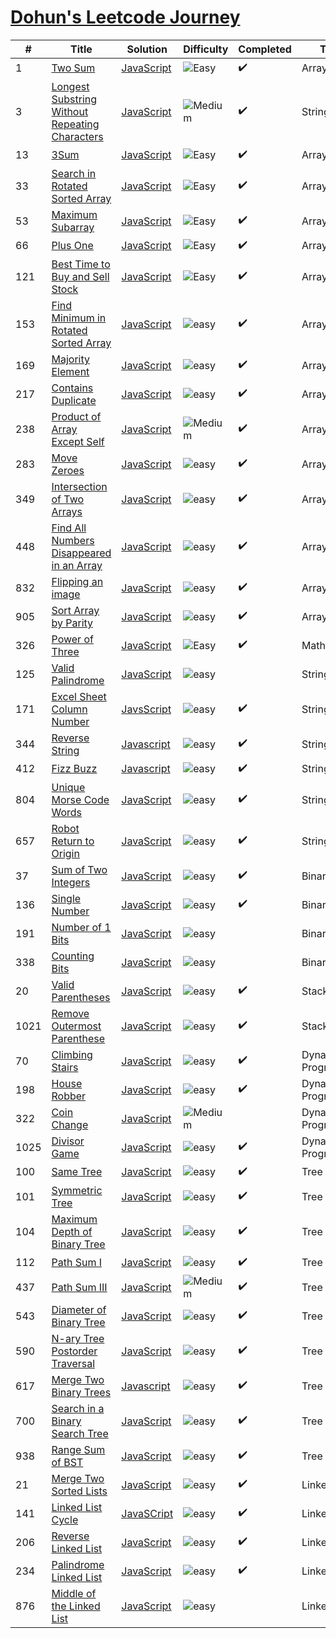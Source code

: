 # [Dohun's Leetcode Journey](https://leetcode.com/doinghun/)

| # | Title | Solution | Difficulty |Completed|Topic|
|---| ----- | -------- | ---------- |-------- |-----|
|1|[Two Sum](https://leetcode.com/problems/two-sum)|[JavaScript](./Array/1_two-sum.md)|![Easy](https://img.shields.io/badge/-Easy-brightgreen)|✔️|Array|
|3|[Longest Substring Without Repeating Characters](https://leetcode.com/problems/longest-substring-without-repeating-characters/)|[JavaScript]()|![Medium](https://img.shields.io/badge/-Medium-orange)|✔️|String|
|13|[3Sum](https://leetcode.com/problems/3sum)|[JavaScript](./Array/3sum.md)|![Easy](https://img.shields.io/badge/-Easy-brightgreen)|✔️|Array|
|33|[Search in Rotated Sorted Array](https://leetcode.com/problems/search-in-rotated-sorted-array)|[JavaScript](./Array/search-in-rotate-sorted-array.md)|![Easy](https://img.shields.io/badge/-Easy-brightgreen)|✔️|Array|
|53|[Maximum Subarray](https://leetcode.com/problems/maximum-subarray) | [JavaScript](./Array/maximum-subarray.md)|![Easy](https://img.shields.io/badge/-Easy-brightgreen)|✔️|Array|
|66|[Plus One](https://leetcode.com/problems/plus-one/) | [JavaScript](./Array/66_plus-one.md)|![Easy](https://img.shields.io/badge/-Easy-brightgreen)|✔️|Array|
|121|[Best Time to Buy and Sell Stock](https://leetcode.com/problems/best-time-to-buy-and-sell-stock/)|[JavaScript](./Array/121_best-time-to-buy-and-sell-stock.md)|![Easy](https://img.shields.io/badge/-Easy-brightgreen)|✔️|Array|
|153|[Find Minimum in Rotated Sorted Array](https://leetcode.com/problems/find-minimum-in-rotated-sorted-array)|[JavaScript](./Array/find-minimum-in-rotated-sorted-array.md)|![easy](https://img.shields.io/badge/-Easy-brightgreen)|✔️|Array|
|169|[Majority Element](https://leetcode.com/problems/majority-element/)|[JavaScript](./Array/majority-element.md)|![easy](https://img.shields.io/badge/-Easy-brightgreen)|✔️|Array|
|217|[Contains Duplicate](https://leetcode.com/problems/contains-duplicate)|[JavaScript](./Array/217_contains-duplicate)|![easy](https://img.shields.io/badge/-Easy-brightgreen)|✔️|Array|
|238|[Product of Array Except Self](https://leetcode.com/problems/product-of-array-except-self)|[JavaScript](./Array/product-of-array-except-self.md)|![Medium](https://img.shields.io/badge/-Medium-orange)|✔️|Array|
|283|[Move Zeroes](https://leetcode.com/problems/move-zeroes/)|[JavaScript](./Array/move-zeroes.md)|![easy](https://img.shields.io/badge/-Easy-brightgreen)|✔️|Array|
|349|[Intersection of Two Arrays](https://leetcode.com/problems/intersection-of-two-arrays/)|[JavaScript](./Array/intersection-of-two-arrays.js)|![easy](https://img.shields.io/badge/-Easy-brightgreen)|✔️|Array|
|448|[Find All Numbers Disappeared in an Array](https://leetcode.com/problems/find-all-numbers-disappeared-in-an-array/)|[JavaScript](./Array/find-all-numbers-disappeared-in-array.md)|![easy](https://img.shields.io/badge/-Easy-brightgreen)|✔️|Array|
|832|[Flipping an image](https://leetcode.com/problems/flipping-an-image)|[JavaScript](./Array/flipping-image.md)|![easy](https://img.shields.io/badge/-Easy-brightgreen)|✔️|Array|
|905|[Sort Array by Parity](https://leetcode.com/problems/sort-array-by-parity)|[JavaScript](./Array/sort-array-by-parity.md)|![easy](https://img.shields.io/badge/-Easy-brightgreen)|✔️|Array|
|326|[Power of Three](https://leetcode.com/problems/power-of-three)|[JavaScript](./Math/326-power-of-three)|![Easy](https://img.shields.io/badge/-Easy-brightgreen)|✔️|Math|
|125|[Valid Palindrome](https://leetcode.com/problems/valid-palindrome)|[JavaScript]()|![easy](https://img.shields.io/badge/-Easy-brightgreen) | |String|
|171|[Excel Sheet Column Number](https://leetcode.com/problems/excel-sheet-column-number/)|[JavsScript](https://doinghun.github.io/2019/10/11/excel-sheet-column-number/)|![easy](https://img.shields.io/badge/-Easy-brightgreen)|✔️|String|
|344|[Reverse String](https://leetcode.com/problems/reverse-string)|[Javascript](./String/reverse-string.js)|![easy](https://img.shields.io/badge/-Easy-brightgreen)|✔️|String|
|412|[Fizz Buzz](https://leetcode.com/problems/fizz-buzz)|[Javascript](./String/412-fizz-buzz.md)|![easy](https://img.shields.io/badge/-Easy-brightgreen)|✔️|String|
|804|[Unique Morse Code Words](https://leetcode.com/problems/unique-morse-code-words)|[JavaScript](./String/unique-morse-code-words.js)|![easy](https://img.shields.io/badge/-Easy-brightgreen) |✔️ |String|
|657|[Robot Return to Origin](https://leetcode.com/problems/robot-return-to-origin/)|[JavaScript](./String/robot-return-to-origin.js)|![easy](https://img.shields.io/badge/-Easy-brightgreen)|✔️|String|
|37 |[Sum of Two Integers](https://leetcode.com/problems/sum-of-two-integers)|[JavaScript](./Binary/sum-of-two-integers.md)|![easy](https://img.shields.io/badge/-Easy-brightgreen)|✔️|Binary|
|136|[Single Number](https://leetcode.com/problems/single-number/)|[JavaScript](./Binary/single-number.js)|![easy](https://img.shields.io/badge/-Easy-brightgreen)|✔️|Binary|
|191|[Number of 1 Bits]()|[JavaScript]() |![easy](https://img.shields.io/badge/-Easy-brightgreen)| |Binary|
|338|[Counting Bits]()|[JavaScript]() |![easy](https://img.shields.io/badge/-Easy-brightgreen)| |Binary|
|20|[Valid Parentheses](https://leetcode.com/problems/valid-parentheses)|[JavaScript](./Stack/valid-parentheses.js)|![easy](https://img.shields.io/badge/-Easy-brightgreen)| ✔️| Stack|
|1021|[Remove Outermost Parenthese](https://leetcode.com/problems/remove-outermost-parenthese)|[JavaScript](./Stack/remove-outermost-paretheses.js)|![easy](https://img.shields.io/badge/-Easy-brightgreen)|✔️|Stack|
|70|[Climbing Stairs](https://leetcode.com/problems/climbing-stairs)|[JavaScript](./Dynamic%20Programming/climbing-stairs.md)|![easy](https://img.shields.io/badge/-Easy-brightgreen)| ✔️| Dynamic Programming|
|198|[House Robber](https://leetcode.com/problems/house-robber/)|[JavaScript](./Dynamic%20Programming/house-robber.md)|![easy](https://img.shields.io/badge/-Easy-brightgreen)|✔️| Dynamic Programming|
|322|[Coin Change](https://leetcode.com/problems/coin-change)|[JavaScript]()|![Medium](https://img.shields.io/badge/-Medium-orange)| |Dynamic Programming|
|1025|[Divisor Game](https://leetcode.com/problems/divisor-game/)|[JavaScript](./Dynamic%20Programming/divisor-game.js)|![easy](https://img.shields.io/badge/-Easy-brightgreen)|✔️|Dynamic Programming|
|100|[Same Tree](https://leetcode.com/problems/same-tree/)|[JavaScript](./Tree/same-tree.md)|![easy](https://img.shields.io/badge/-Easy-brightgreen)|✔️ | Tree|
|101|[Symmetric Tree](https://leetcode.com/problems/symmetric-tree/)|[JavaScript](./Tree/symmetric-tree.md)|![easy](https://img.shields.io/badge/-Easy-brightgreen)|✔️ |Tree|
|104|[Maximum Depth of Binary Tree](https://leetcode.com/problems/maximum-depth-of-binary-tree/)|[JavaScript](./Tree/maximum-depth-of-binary-tree.js)|![easy](https://img.shields.io/badge/-Easy-brightgreen)|✔️ |Tree|
|112|[Path Sum I](https://leetcode.com/problems/path-sum)|[JavaScript](./Tree/path-sum.md)|![easy](https://img.shields.io/badge/-Easy-brightgreen)|✔️|Tree|
|437|[Path Sum III](https://leetcode.com/problems/path-sum-iii)|[JavaScript](./Tree/path-sum-iii.md)|![Medium](https://img.shields.io/badge/-Medium-orange)|✔️|Tree|
|543|[Diameter of Binary Tree](https://leetcode.com/problems/diameter-of-binary-tree/)|[JavaScript](./Tree/diameter-of-binary-tree.md)|![easy](https://img.shields.io/badge/-Easy-brightgreen)|✔️|Tree|
|590|[N-ary Tree Postorder Traversal](https://leetcode.com/problems/n-ary-tree-postorder-traversal/)|[JavaScript](./Tree/n-ary-tree-postorder-traversal.md)|![easy](https://img.shields.io/badge/-Easy-brightgreen)|✔️|Tree|
|617|[Merge Two Binary Trees](https://leetcode.com/problems/merge-two-binary-trees/)|[Javascript](./Tree/merge-two-binary-trees.js)|![easy](https://img.shields.io/badge/-Easy-brightgreen)|✔️|Tree|
|700|[Search in a Binary Search Tree](https://leetcode.com/problems/search-in-a-binary-search-tree/)|[JavaScript](./Tree/search-in-a-binary-search-tree.js)|![easy](https://img.shields.io/badge/-Easy-brightgreen)|✔️|Tree|
|938|[Range Sum of BST](https://leetcode.com/problems/range-sum-of-bst/)|[JavaScript](./Tree/range-sum-of-bst.js)|![easy](https://img.shields.io/badge/-Easy-brightgreen)|✔️ |Tree|
|21|[Merge Two Sorted Lists](https://leetcode.com/problems/merge-two-sorted-lists/)|[JavaScript](./Linked%20List/merge-two-sorted-lists.md)|![easy](https://img.shields.io/badge/-Easy-brightgreen)|✔️ | Linked List|
|141|[Linked List Cycle](https://leetcode.com/problems/linked-list-cycle/)|[JavaSCript](./Linked%20List/linked-list-cycle.md)|![easy](https://img.shields.io/badge/-Easy-brightgreen)|✔️ |Linked List|
|206|[Reverse Linked List](https://leetcode.com/problems/reverse-linked-list/)|[JavaScript](./Linked%20List/reverse-linked-list.js)|![easy](https://img.shields.io/badge/-Easy-brightgreen)|✔️ |Linked List|
|234|[Palindrome Linked List](https://leetcode.com/problems/palindrome-linked-list/)|[JavaScript](./Linked%20List/palindrome-linked-list.md)|![easy](https://img.shields.io/badge/-Easy-brightgreen)|✔️|Linked List|
|876|[Middle of the Linked List](https://leetcode.com/problems/middle-of-the-linked-list/)|[JavaScript]()|![easy](https://img.shields.io/badge/-Easy-brightgreen)||Linked List|